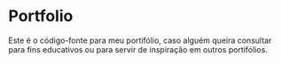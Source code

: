 # Portfolio

Este é o código-fonte para meu portifólio, caso alguém queira consultar para fins educativos ou para servir de inspiração em outros portifólios.
